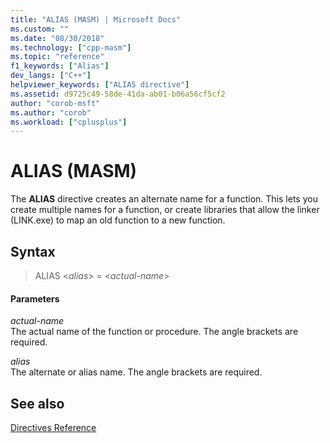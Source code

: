 ```yaml
---
title: "ALIAS (MASM) | Microsoft Docs"
ms.custom: ""
ms.date: "08/30/2018"
ms.technology: ["cpp-masm"]
ms.topic: "reference"
f1_keywords: ["Alias"]
dev_langs: ["C++"]
helpviewer_keywords: ["ALIAS directive"]
ms.assetid: d9725c49-58de-41da-ab01-b06a56cf5cf2
author: "corob-msft"
ms.author: "corob"
ms.workload: ["cplusplus"]
---
```

# ALIAS (MASM)

The **ALIAS** directive creates an alternate name for a function.  This lets you create multiple names for a function, or create libraries that allow the linker (LINK.exe) to map an old function to a new function.

## Syntax

> ALIAS \<*alias*> = \<*actual-name*>

#### Parameters

*actual-name*<br/>
The actual name of the function or procedure.  The angle brackets are required.

*alias*<br/>
The alternate or alias name.  The angle brackets are required.

## See also

[Directives Reference](../../assembler/masm/directives-reference.md)<br/>